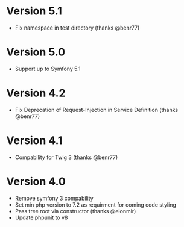 Version 5.1
==========
* Fix namespace in test directory (thanks @benr77)

Version 5.0
===========
* Support up to Symfony 5.1

Version 4.2
===========
* Fix Deprecation of Request-Injection in Service Definition (thanks @benr77)

Version 4.1
===========
* Compability for Twig 3 (thanks @benr77)

Version 4.0
===========
* Remove symfony 3 compability
* Set min php version to 7.2 as requirment for coming code styling
* Pass tree root via constructor (thanks @elonmir)
* Update phpunit to v8


